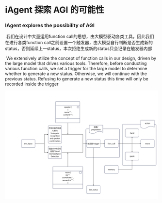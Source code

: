 

# iAgent 探索 AGI 的可能性

### IAgent explores the possibility of AGI



​       我们在设计中大量运用function call的思想，由大模型驱动各类工具，因此我们在进行各类function call之前设置一个触发器，由大模型自行判断是否生成新的status，否则延续上一status，本次拒绝生成新的status只会记录在触发器内部

​      We extensively utilize the concept of function calls in our design, driven by the large model that drives various tools. Therefore, before conducting various function calls, we set a trigger for the large model to determine whether to generate a new status. Otherwise, we will continue with the previous status. Refusing to generate a new status this time will only be recorded inside the trigger

![AGENT](pic/AGENT.png)



